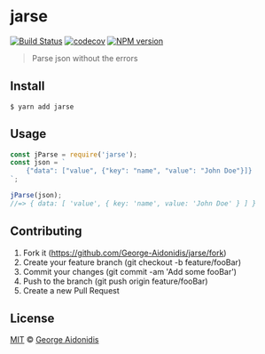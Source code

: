 # jarse

[![Build Status](https://travis-ci.org/george-aidonidis/jarse.svg?branch=master)](https://travis-ci.org/george-aidonidis/jarse) [![codecov](https://codecov.io/gh/george-aidonidis/jarse/badge.svg?branch=master)](https://codecov.io/gh/george-aidonidis/jarse?branch=master) [![NPM version](https://img.shields.io/npm/v/jarse.svg?style=flat)](https://www.npmjs.com/package/jarse)

> Parse json without the errors

## Install

```
$ yarn add jarse
```

## Usage

```js
const jParse = require('jarse');
const json = `
	{"data": ["value", {"key": "name", "value": "John Doe"}]}
`;

jParse(json);
//=> { data: [ 'value', { key: 'name', value: 'John Doe' } ] }
```

## Contributing

1. Fork it (<https://github.com/George-Aidonidis/jarse/fork>)
2. Create your feature branch (git checkout -b feature/fooBar)
3. Commit your changes (git commit -am 'Add some fooBar')
4. Push to the branch (git push origin feature/fooBar)
5. Create a new Pull Request

## License

[MIT](./license) © [George Aidonidis](https://georgeaidonidis.com)
